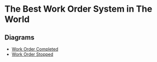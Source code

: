 # The Best Work Order System in The World

## Diagrams
* [Work Order Completed](/../../raw/main/diagrams/output/WorkOrderCompletedFlow.svg)
* [Work Order Stopped](/../../raw/main/diagrams/output/WorkOrderStoppedFlow.svg)
